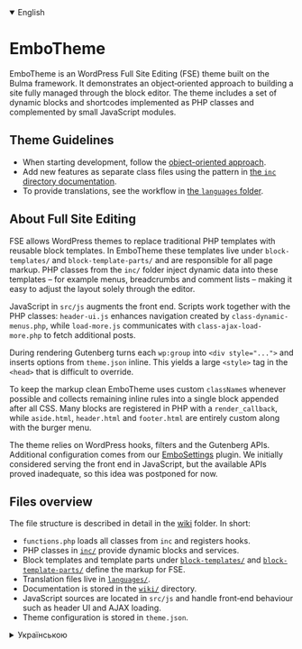 <details open>
<summary>English</summary>

# EmboTheme

EmboTheme is an WordPress Full Site Editing (FSE) theme built on the Bulma framework. It demonstrates an object‑oriented approach to building a site fully managed through the block editor. The theme includes a set of dynamic blocks and shortcodes implemented as PHP classes and complemented by small JavaScript modules.

## Theme Guidelines

- When starting development, follow the [object-oriented approach](wiki/en/files.md).
- Add new features as separate class files using the pattern in [the `inc` directory documentation](wiki/en/inc.md).
- To provide translations, see the workflow in [the `languages` folder](wiki/en/languages.md).

## About Full Site Editing

FSE allows WordPress themes to replace traditional PHP templates with reusable block templates. In EmboTheme these templates live under `block-templates/` and `block-template-parts/` and are responsible for all page markup. PHP classes from the `inc/` folder inject dynamic data into these templates – for example menus, breadcrumbs and comment lists – making it easy to adjust the layout solely through the editor.

JavaScript in `src/js` augments the front end. Scripts work together with the PHP classes: `header-ui.js` enhances navigation created by `class-dynamic-menus.php`, while `load-more.js` communicates with `class-ajax-load-more.php` to fetch additional posts.

During rendering Gutenberg turns each `wp:group` into `<div style="...">` and inserts options from `theme.json` inline. This yields a large `<style>` tag in the `<head>` that is difficult to override.

To keep the markup clean EmboTheme uses custom `className`s whenever possible and collects remaining inline rules into a single block appended after all CSS. Many blocks are registered in PHP with a `render_callback`, while `aside.html`, `header.html` and `footer.html` are entirely custom along with the burger menu.

The theme relies on WordPress hooks, filters and the Gutenberg APIs. Additional configuration comes from our [EmboSettings](https://github.com/bogdan2143/EmboSettings) plugin. We initially considered serving the front end in JavaScript, but the available APIs proved inadequate, so this idea was postponed for now.

## Files overview

The file structure is described in detail in the [wiki](wiki/en/README.md) folder. In short:

- `functions.php` loads all classes from `inc` and registers hooks.
- PHP classes in [`inc/`](wiki/en/inc.md) provide dynamic blocks and services.
- Block templates and template parts under [`block-templates/`](wiki/en/block-templates.md) and [`block-template-parts/`](wiki/en/block-template-parts.md) define the markup for FSE.
- Translation files live in [`languages/`](wiki/en/languages.md).
- Documentation is stored in the [`wiki/`](wiki/en/wiki.md) directory.
- JavaScript sources are located in `src/js` and handle front‑end behaviour such as header UI and AJAX loading.
- Theme configuration is stored in `theme.json`.
</details>

<details>
<summary>Українською</summary>

# EmboTheme

EmboTheme — тема WordPress з підтримкою Full Site Editing (FSE) на базі фреймворка Bulma. Вона демонструє об'єктно-орієнтований підхід до побудови сайту, який повністю керується через блоковий редактор. Тема містить набір динамічних блоків і шорткодів, реалізованих у вигляді PHP‑класів та доповнених невеликими JavaScript‑модулями.

## Themes Guidelines

- Приступаючи до розробки, дотримуйтеся [об'єктно-орієнтованого підходу](wiki/uk/files.md).
- Нові можливості додавайте окремими файлами класів, як описано в [папці `inc`](wiki/uk/inc.md).
- Для перекладу текстів користуйтеся схемою з [каталогу `languages`](wiki/uk/languages.md).

## Про Full Site Editing

FSE дозволяє темам WordPress замінювати класичні PHP‑шаблони багаторазовими блоковими шаблонами. У EmboTheme ці шаблони розміщено в каталогах `block-templates/` та `block-template-parts/` і вони відповідають за всю розмітку сторінок. PHP‑класи з каталогу `inc/` забезпечують динамічні дані — наприклад, меню, хлібні крихти та списки коментарів — що дозволяє налаштовувати макет лише через редактор.

JavaScript у `src/js` доповнює роботу фронтенду. Скрипти взаємодіють із PHP‑класами: `header-ui.js` розширює навігацію, створену `class-dynamic-menus.php`, а `load-more.js` звертається до `class-ajax-load-more.php` для підвантаження додаткових записів.

Під час рендерингу Gutenberg перетворює кожен `wp:group` на `<div style="...">`, а властивості з `theme.json` додає інлайном. Це формує великий `<style>` у `<head>` і стилі важко перекривати.

У темі використано власні `className` де можливо, а всі інлайни збираються в єдиний блок після CSS. Блоки часто реєструються у PHP із `render_callback`, а файли `aside.html`, `header.html` і `footer.html` повністю кастомні, як і burger‑меню.

Ми спираємося на хуки, фільтри та API WordPress і Gutenberg. Для додаткових налаштувань існує плагін [EmboSettings](https://github.com/bogdan2143/EmboSettings). Ідея рендерити фронтенд на JavaScript відкладена через обмеження API, але в майбутньому це може змінитись.

## Огляд файлів

Структура файлів докладно описана у [вікі](wiki/uk/README.md). Коротко:

- `functions.php` підключає всі класи з `inc` та реєструє хуки.
- PHP‑класи у [`inc/`](wiki/uk/inc.md) забезпечують динамічні блоки й сервіси.
- Блокові шаблони та частини шаблонів у [`block-templates/`](wiki/uk/block-templates.md) та [`block-template-parts/`](wiki/uk/block-template-parts.md) визначають розмітку для FSE.
- Файли перекладів розміщено в [`languages/`](wiki/uk/languages.md).
- Документація міститься у каталозі [`wiki/`](wiki/uk/wiki.md).
- Джерела JavaScript знаходяться у `src/js` і відповідають за поведінку інтерфейсу, наприклад, за меню та AJAX‑завантаження.
- Налаштування теми зберігаються у `theme.json`.
</details>
